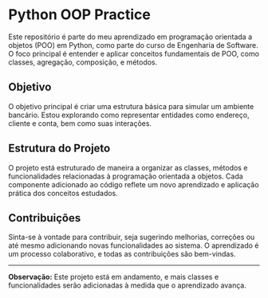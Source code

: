 # Python OOP Practice

Este repositório é parte do meu aprendizado em programação orientada a objetos (POO) em Python, como parte do curso de Engenharia de Software. O foco principal é entender e aplicar conceitos fundamentais de POO, como classes, agregação, composição, e métodos.

## Objetivo

O objetivo principal é criar uma estrutura básica para simular um ambiente bancário. Estou explorando como representar entidades como endereço, cliente e conta, bem como suas interações.

## Estrutura do Projeto

O projeto está estruturado de maneira a organizar as classes, métodos e funcionalidades relacionadas à programação orientada a objetos. Cada componente adicionado ao código reflete um novo aprendizado e aplicação prática dos conceitos estudados.

## Contribuições

Sinta-se à vontade para contribuir, seja sugerindo melhorias, correções ou até mesmo adicionando novas funcionalidades ao sistema. O aprendizado é um processo colaborativo, e todas as contribuições são bem-vindas.

---
**Observação:** Este projeto está em andamento, e mais classes e funcionalidades serão adicionadas à medida que o aprendizado avança.
